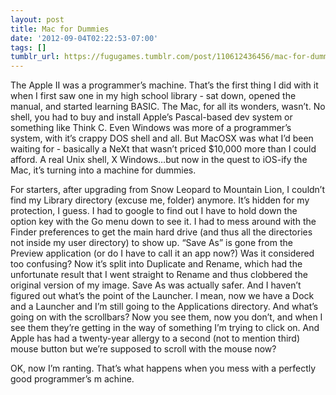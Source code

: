 ```yaml
---
layout: post
title: Mac for Dummies
date: '2012-09-04T02:22:53-07:00'
tags: []
tumblr_url: https://fugugames.tumblr.com/post/110612436456/mac-for-dummies
---
```

The Apple II was a programmer’s machine. That’s the first thing I did with it when I first saw one in my high school library - sat down, opened the manual, and started learning BASIC. The Mac, for all its wonders, wasn’t. No shell, you had to buy and install Apple’s Pascal-based dev system or something like Think C. Even Windows was more of a programmer’s system, with it’s crappy DOS shell and all. But MacOSX was what I’d been waiting for - basically a NeXt that wasn’t priced $10,000 more than I could afford. A real Unix shell, X Windows…but now in the quest to iOS-ify the Mac, it’s turning into a machine for dummies.

For starters, after upgrading from Snow Leopard to Mountain Lion, I couldn’t find my Library directory (excuse me, folder) anymore. It’s hidden for my protection, I guess. I had to google to find out I have to hold down the option key with the Go menu down to see it. I had to mess around with the Finder preferences to get the main hard drive (and thus all the directories not inside my user directory) to show up. “Save As” is gone from the Preview application (or do I have to call it an app now?) Was it considered too confusing? Now it’s split into Duplicate and Rename, which had the unfortunate result that I went straight to Rename and thus clobbered the original version of my image. Save As was actually safer. And I haven’t figured out what’s the point of the Launcher. I mean, now we have a Dock and a Launcher and I’m still going to the Applications directory. And what’s going on with the scrollbars? Now you see them, now you don’t, and when I see them they’re getting in the way of something I’m trying to click on. And Apple has had a twenty-year allergy to a second (not to mention third) mouse button but we’re supposed to scroll with the mouse now?

OK, now I’m ranting. That’s what happens when you mess with a perfectly good programmer’s m achine.

